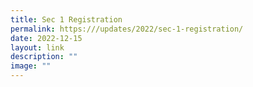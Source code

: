 ```yaml
---
title: Sec 1 Registration
permalink: https:///updates/2022/sec-1-registration/
date: 2022-12-15
layout: link
description: ""
image: ""
---
```


